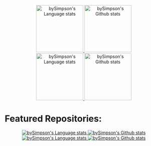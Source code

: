 <!-- Light Mode -->
<div align="center"> 
<a href="https://github.com/anuraghazra/github-readme-stats#gh-light-mode-only">
<img height=150 src="https://github-readme-stats.vercel.app/api/top-langs/?username=bySimpson&layout=compact&langs_count=10&hide_border=true&include_orgs=true&include_all_commits=true#gh-light-mode-only" alt="bySimpson's Language stats" />
</a>
<a href="https://github.com/anuraghazra/github-readme-stats#gh-light-mode-only">
<img height=150 src="https://github-readme-stats.vercel.app/api?username=bySimpson&show_icons=true&count_private=true&line_height=28&hide_border=true&card_width=450&include_all_commits=true&include_orgs=true#gh-light-mode-only" alt="bySimpson's Github stats" />
</a>
</div>

<!-- Dark Mode -->
<div align="center"> 
<a href="https://github.com/anuraghazra/github-readme-stats#gh-dark-mode-only">
<img height=150 src="https://github-readme-stats.vercel.app/api/top-langs/?username=bySimpson&layout=compact&langs_count=10&hide_border=true&include_orgs=true&bg_color=151515&include_all_commits=true&title_color=ebebeb&text_color=9e9e9e#gh-dark-mode-only" alt="bySimpson's Language stats" />
</a>
<a href="https://github.com/anuraghazra/github-readme-stats#gh-dark-mode-only">
<img height=150 src="https://github-readme-stats.vercel.app/api?username=bySimpson&show_icons=true&count_private=true&line_height=28&hide_border=true&card_width=450&include_all_commits=true&include_orgs=true&theme=dark&bg_color=151515#gh-dark-mode-only" alt="bySimpson's Github stats" />
</a>
</div>

# Featured Repositories:
<!-- Light Mode -->
<div align="center"> 
<a href="https://github.com/bySimpson/unattended-setups#gh-light-mode-only">
<img src="https://github-readme-stats.vercel.app/api/pin/?username=bySimpson&repo=unattended-setups&hide_border=true&show_owner=true#gh-light-mode-only" alt="bySimpson's Language stats" />
</a>
<a href="https://github.com/bySimpson/SimpsonBot#gh-light-mode-only">
<img src="https://github-readme-stats.vercel.app/api/pin/?username=bySimpson&repo=SimpsonBot&hide_border=true&show_owner=true#gh-light-mode-only" alt="bySimpson's Github stats" />
</a>
</div>

<!-- Dark Mode -->
<div align="center"> 
<a href="https://github.com/bySimpson/unattended-setups#gh-dark-mode-only">
<img src="https://github-readme-stats.vercel.app/api/pin/?username=bySimpson&repo=unattended-setups&theme=dark&bg_color=151515&hide_border=true&show_owner=true#gh-dark-mode-only" alt="bySimpson's Language stats" />
</a>
<a href="https://github.com/bySimpson/SimpsonBot#gh-dark-mode-only">
<img src="https://github-readme-stats.vercel.app/api/pin/?username=bySimpson&repo=SimpsonBot&theme=dark&bg_color=151515&hide_border=true&show_owner=true#gh-dark-mode-only" alt="bySimpson's Github stats" />
</a>
</div>
